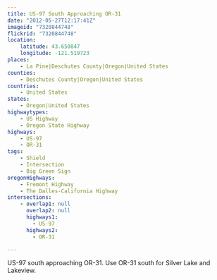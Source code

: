 ```yaml
---
title: US-97 South Approaching OR-31
date: "2012-05-27T12:17:41Z"
imageid: "7320844748"
flickrid: "7320844748"
location:
    latitude: 43.650847
    longitude: -121.519723
places:
    - La Pine|Deschutes County|Oregon|United States
counties:
    - Deschutes County|Oregon|United States
countries:
    - United States
states:
    - Oregon|United States
highwaytypes:
    - US Highway
    - Oregon State Highway
highways:
    - US-97
    - OR-31
tags:
    - Shield
    - Intersection
    - Big Green Sign
oregonHighways:
    - Fremont Highway
    - The Dalles-California Highway
intersections:
    - overlap1: null
      overlap2: null
      highways1:
        - US-97
      highways2:
        - OR-31

---
```

US-97 south approaching OR-31.  Use OR-31 south for Silver Lake and Lakeview.
